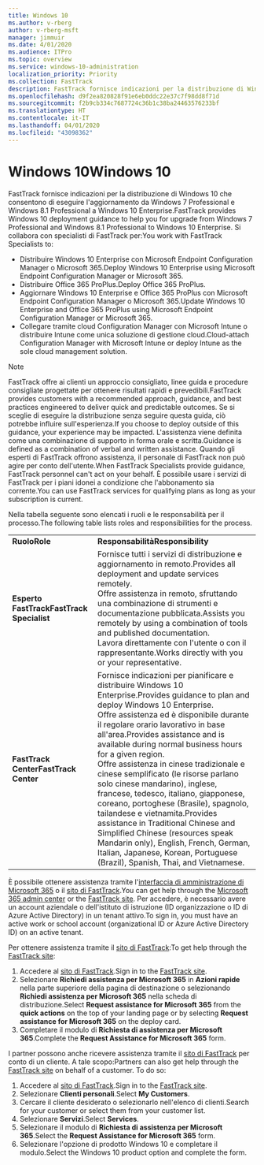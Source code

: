```yaml
---
title: Windows 10
ms.author: v-rberg
author: v-rberg-msft
manager: jimmuir
ms.date: 4/01/2020
ms.audience: ITPro
ms.topic: overview
ms.service: windows-10-administration
localization_priority: Priority
ms.collection: FastTrack
description: FastTrack fornisce indicazioni per la distribuzione di Windows 10 che consentono di eseguire l'aggiornamento da Windows 7 Professional e Windows 8.1 Professional a Windows 10 Enterprise.
ms.openlocfilehash: d9f2ea820828f91e6eb0ddc22e37c7f98dd8f71d
ms.sourcegitcommit: f2b9cb334c7687724c36b1c38ba24463576233bf
ms.translationtype: HT
ms.contentlocale: it-IT
ms.lasthandoff: 04/01/2020
ms.locfileid: "43098362"
---
```

# <a name="windows-10"></a><span data-ttu-id="b6e71-103">Windows 10</span><span class="sxs-lookup"><span data-stu-id="b6e71-103">Windows 10</span></span>

<span data-ttu-id="b6e71-104">FastTrack fornisce indicazioni per la distribuzione di Windows 10 che consentono di eseguire l'aggiornamento da Windows 7 Professional e Windows 8.1 Professional a Windows 10 Enterprise.</span><span class="sxs-lookup"><span data-stu-id="b6e71-104">FastTrack provides Windows 10 deployment guidance to help you for upgrade from Windows 7 Professional and Windows 8.1 Professional to Windows 10 Enterprise.</span></span> <span data-ttu-id="b6e71-105">Si collabora con specialisti di FastTrack per:</span><span class="sxs-lookup"><span data-stu-id="b6e71-105">You work with FastTrack Specialists to:</span></span>

- <span data-ttu-id="b6e71-106">Distribuire Windows 10 Enterprise con Microsoft Endpoint Configuration Manager o Microsoft 365.</span><span class="sxs-lookup"><span data-stu-id="b6e71-106">Deploy Windows 10 Enterprise using Microsoft Endpoint Configuration Manager or Microsoft 365.</span></span>
- <span data-ttu-id="b6e71-107">Distribuire Office 365 ProPlus.</span><span class="sxs-lookup"><span data-stu-id="b6e71-107">Deploy Office 365 ProPlus.</span></span> 
- <span data-ttu-id="b6e71-108">Aggiornare Windows 10 Enterprise e Office 365 ProPlus con Microsoft Endpoint Configuration Manager o Microsoft 365.</span><span class="sxs-lookup"><span data-stu-id="b6e71-108">Update Windows 10 Enterprise and Office 365 ProPlus using Microsoft Endpoint Configuration Manager or Microsoft 365.</span></span>
- <span data-ttu-id="b6e71-109">Collegare tramite cloud Configuration Manager con Microsoft Intune o distribuire Intune come unica soluzione di gestione cloud.</span><span class="sxs-lookup"><span data-stu-id="b6e71-109">Cloud-attach Configuration Manager with Microsoft Intune or deploy Intune as the sole cloud management solution.</span></span>
  
> [!NOTE]
> <span data-ttu-id="b6e71-110">FastTrack offre ai clienti un approccio consigliato, linee guida e procedure consigliate progettate per ottenere risultati rapidi e prevedibili.</span><span class="sxs-lookup"><span data-stu-id="b6e71-110">FastTrack provides customers with a recommended approach, guidance, and best practices engineered to deliver quick and predictable outcomes.</span></span> <span data-ttu-id="b6e71-111">Se si sceglie di eseguire la distribuzione senza seguire questa guida, ciò potrebbe influire sull'esperienza.</span><span class="sxs-lookup"><span data-stu-id="b6e71-111">If you choose to deploy outside of this guidance, your experience may be impacted.</span></span> <span data-ttu-id="b6e71-112">L'assistenza viene definita come una combinazione di supporto in forma orale e scritta.</span><span class="sxs-lookup"><span data-stu-id="b6e71-112">Guidance is defined as a combination of verbal and written assistance.</span></span> <span data-ttu-id="b6e71-113">Quando gli esperti di FastTrack offrono assistenza, il personale di FastTrack non può agire per conto dell'utente.</span><span class="sxs-lookup"><span data-stu-id="b6e71-113">When FastTrack Specialists provide guidance, FastTrack personnel can't act on your behalf.</span></span> <span data-ttu-id="b6e71-114">È possibile usare i servizi di FastTrack per i piani idonei a condizione che l'abbonamento sia corrente.</span><span class="sxs-lookup"><span data-stu-id="b6e71-114">You can use FastTrack services for qualifying plans as long as your subscription is current.</span></span>  
    
<span data-ttu-id="b6e71-115">Nella tabella seguente sono elencati i ruoli e le responsabilità per il processo.</span><span class="sxs-lookup"><span data-stu-id="b6e71-115">The following table lists roles and responsibilities for the process.</span></span>

|||
|:-----|:-----|
|<span data-ttu-id="b6e71-116">**Ruolo**</span><span class="sxs-lookup"><span data-stu-id="b6e71-116">**Role**</span></span> <br/> |<span data-ttu-id="b6e71-117">**Responsabilità**</span><span class="sxs-lookup"><span data-stu-id="b6e71-117">**Responsibility**</span></span> <br/> |
|<span data-ttu-id="b6e71-118">**Esperto FastTrack**</span><span class="sxs-lookup"><span data-stu-id="b6e71-118">**FastTrack Specialist**</span></span> <br/> |<span data-ttu-id="b6e71-119">Fornisce tutti i servizi di distribuzione e aggiornamento in remoto.</span><span class="sxs-lookup"><span data-stu-id="b6e71-119">Provides all deployment and update services remotely.</span></span>  <br/> <span data-ttu-id="b6e71-120">Offre assistenza in remoto, sfruttando una combinazione di strumenti e documentazione pubblicata.</span><span class="sxs-lookup"><span data-stu-id="b6e71-120">Assists you remotely by using a combination of tools and published documentation.</span></span> <br/> <span data-ttu-id="b6e71-121">Lavora direttamente con l'utente o con il rappresentante.</span><span class="sxs-lookup"><span data-stu-id="b6e71-121">Works directly with you or your representative.</span></span>|
|<span data-ttu-id="b6e71-122">**FastTrack Center**</span><span class="sxs-lookup"><span data-stu-id="b6e71-122">**FastTrack Center**</span></span>  <br/> |<span data-ttu-id="b6e71-123">Fornisce indicazioni per pianificare e distribuire Windows 10 Enterprise.</span><span class="sxs-lookup"><span data-stu-id="b6e71-123">Provides guidance to plan and deploy Windows 10 Enterprise.</span></span>   <br/> <span data-ttu-id="b6e71-124">Offre assistenza ed è disponibile durante il regolare orario lavorativo in base all'area.</span><span class="sxs-lookup"><span data-stu-id="b6e71-124">Provides assistance and is available during normal business hours for a given region.</span></span> <br/> <span data-ttu-id="b6e71-125">Offre assistenza in cinese tradizionale e cinese semplificato (le risorse parlano solo cinese mandarino), inglese, francese, tedesco, italiano, giapponese, coreano, portoghese (Brasile), spagnolo, tailandese e vietnamita.</span><span class="sxs-lookup"><span data-stu-id="b6e71-125">Provides assistance in Traditional Chinese and Simplified Chinese (resources speak Mandarin only), English, French, German, Italian, Japanese, Korean, Portuguese (Brazil), Spanish, Thai, and Vietnamese.</span></span>|
 
<span data-ttu-id="b6e71-126">È possibile ottenere assistenza tramite l'[interfaccia di amministrazione di Microsoft 365](https://go.microsoft.com/fwlink/?linkid=2032704) o il [sito di FastTrack](https://go.microsoft.com/fwlink/?linkid=780698).</span><span class="sxs-lookup"><span data-stu-id="b6e71-126">You can get help through the [Microsoft 365 admin center](https://go.microsoft.com/fwlink/?linkid=2032704) or the [FastTrack site](https://go.microsoft.com/fwlink/?linkid=780698).</span></span> <span data-ttu-id="b6e71-127">Per accedere, è necessario avere un account aziendale o dell'istituto di istruzione (ID organizzazione o ID di Azure Active Directory) in un tenant attivo.</span><span class="sxs-lookup"><span data-stu-id="b6e71-127">To sign in, you must have an active work or school account (organizational ID or Azure Active Directory ID) on an active tenant.</span></span> 

<span data-ttu-id="b6e71-128">Per ottenere assistenza tramite il [sito di FastTrack](https://go.microsoft.com/fwlink/?linkid=780698):</span><span class="sxs-lookup"><span data-stu-id="b6e71-128">To get help through the [FastTrack site](https://go.microsoft.com/fwlink/?linkid=780698):</span></span> 
1.    <span data-ttu-id="b6e71-129">Accedere al [sito di FastTrack](https://go.microsoft.com/fwlink/?linkid=780698).</span><span class="sxs-lookup"><span data-stu-id="b6e71-129">Sign in to the [FastTrack site](https://go.microsoft.com/fwlink/?linkid=780698).</span></span> 
2.    <span data-ttu-id="b6e71-130">Selezionare **Richiedi assistenza per Microsoft 365** in **Azioni rapide** nella parte superiore della pagina di destinazione o selezionando **Richiedi assistenza per Microsoft 365** nella scheda di distribuzione.</span><span class="sxs-lookup"><span data-stu-id="b6e71-130">Select **Request assistance for Microsoft 365** from the **quick actions** on the top of your landing page or by selecting **Request assistance for Microsoft 365** on the deploy card.</span></span>
3.    <span data-ttu-id="b6e71-131">Completare il modulo di **Richiesta di assistenza per Microsoft 365**.</span><span class="sxs-lookup"><span data-stu-id="b6e71-131">Complete the **Request Assistance for Microsoft 365** form.</span></span>
  
<span data-ttu-id="b6e71-p104">I partner possono anche ricevere assistenza tramite il [sito di FastTrack](https://go.microsoft.com/fwlink/?linkid=780698) per conto di un cliente. A tale scopo:</span><span class="sxs-lookup"><span data-stu-id="b6e71-p104">Partners can also get help through the [FastTrack site](https://go.microsoft.com/fwlink/?linkid=780698) on behalf of a customer. To do so:</span></span>
1.    <span data-ttu-id="b6e71-134">Accedere al [sito di FastTrack](https://go.microsoft.com/fwlink/?linkid=780698).</span><span class="sxs-lookup"><span data-stu-id="b6e71-134">Sign in to the [FastTrack site](https://go.microsoft.com/fwlink/?linkid=780698).</span></span> 
2.    <span data-ttu-id="b6e71-135">Selezionare **Clienti personali**.</span><span class="sxs-lookup"><span data-stu-id="b6e71-135">Select **My Customers**.</span></span>
3.    <span data-ttu-id="b6e71-136">Cercare il cliente desiderato o selezionarlo nell'elenco di clienti.</span><span class="sxs-lookup"><span data-stu-id="b6e71-136">Search for your customer or select them from your customer list.</span></span>
4.    <span data-ttu-id="b6e71-137">Selezionare **Servizi**.</span><span class="sxs-lookup"><span data-stu-id="b6e71-137">Select **Services**.</span></span>
5.    <span data-ttu-id="b6e71-138">Selezionare il modulo di **Richiesta di assistenza per Microsoft 365**.</span><span class="sxs-lookup"><span data-stu-id="b6e71-138">Select the **Request Assistance for Microsoft 365** form.</span></span>
6.    <span data-ttu-id="b6e71-139">Selezionare l'opzione di prodotto Windows 10 e completare il modulo.</span><span class="sxs-lookup"><span data-stu-id="b6e71-139">Select the Windows 10 product option and complete the form.</span></span>
 
